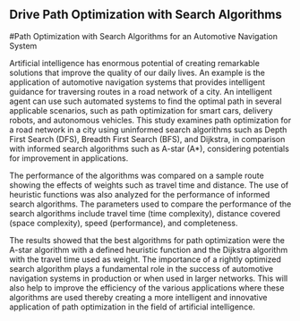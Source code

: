 ## Drive Path Optimization with Search Algorithms

#Path Optimization with Search Algorithms for an Automotive Navigation System

Artificial intelligence has enormous potential of creating remarkable solutions that improve the quality
of our daily lives. An example is the application of automotive navigation systems that provides
intelligent guidance for traversing routes in a road network of a city. An intelligent agent can use such
automated systems to find the optimal path in several applicable scenarios, such as path optimization
for smart cars, delivery robots, and autonomous vehicles. This study examines path optimization
for a road network in a city using uninformed search algorithms such as Depth First Search (DFS),
Breadth First Search (BFS), and Dijkstra, in comparison with informed search algorithms such as A-star
(A*), considering potentials for improvement in applications. 

The performance of the algorithms was compared on a sample route showing the effects of weights such as travel time and distance.
The use of heuristic functions was also analyzed for the performance of informed search algorithms.
The parameters used to compare the performance of the search algorithms include travel time (time
complexity), distance covered (space complexity), speed (performance), and completeness. 

The results showed that the best algorithms for path optimization were the A-star algorithm with a defined
heuristic function and the Dijkstra algorithm with the travel time used as weight. The importance of a
rightly optimized search algorithm plays a fundamental role in the success of automotive navigation
systems in production or when used in larger networks. This will also help to improve the efficiency
of the various applications where these algorithms are used thereby creating a more intelligent and
innovative application of path optimization in the field of artificial intelligence.

